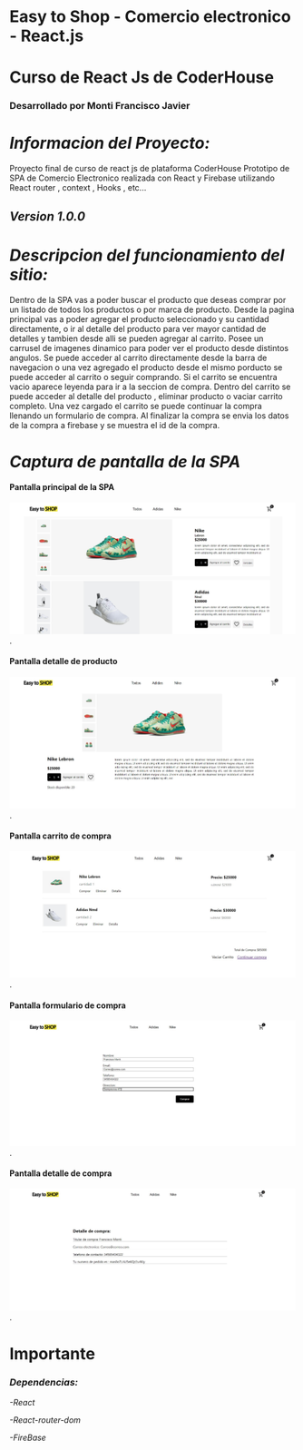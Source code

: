 # Easy to Shop - Comercio electronico - React.js 
# Curso de React Js de CoderHouse 
### Desarrollado por Monti Francisco Javier 

# *Informacion del Proyecto:*

Proyecto final de curso de react js de plataforma CoderHouse
Prototipo de SPA de Comercio Electronico realizada con React y Firebase utilizando React router , context , Hooks , etc...

## *Version 1.0.0*

# *Descripcion del funcionamiento del sitio:*

Dentro de la SPA vas a poder buscar el producto que deseas comprar por un listado de todos los productos o por marca de producto.
Desde la pagina principal vas a poder agregar el producto seleccionado y su cantidad directamente, o ir al detalle del producto para ver mayor cantidad de detalles y tambien desde alli se pueden agregar al carrito.
Posee un carrusel de imagenes dinamico para poder ver el producto desde distintos angulos.
Se puede acceder al carrito directamente desde la barra de navegacion o una vez agregado el producto desde el mismo porducto se puede acceder al carrito o seguir comprando.
Si el carrito se encuentra vacio aparece leyenda para ir a la seccion de compra.
Dentro del carrito se puede acceder al detalle del producto , eliminar producto o vaciar carrito completo.
Una vez cargado el carrito se puede continuar la compra llenando un formulario de compra.
Al finalizar la compra se envia los datos de la compra a firebase y se muestra el id de la compra.


# *Captura de pantalla de la SPA*

#### Pantalla principal de la SPA ####
![Imagen de pantalla principal](./public/img/screenShots/home.jpg ).

#### Pantalla detalle de producto ####
![Imagen de pantalla detalle de producto](./public/img/screenShots/productDetail.jpg ).

#### Pantalla carrito de compra ####
![Imagen de pantalla detalle de carrito](./public/img/screenShots/cart.jpg ).

#### Pantalla formulario de compra ####
![Imagen de pantalla de formulario de compra](./public/img/screenShots/buyForm.jpg).

#### Pantalla detalle de compra ####
![Imagen de pantalla detalle de compra](./public/img/screenShots/buyDetail.jpg).


# Importante 
### *Dependencias:*

*-React*

*-React-router-dom*

*-FireBase*


